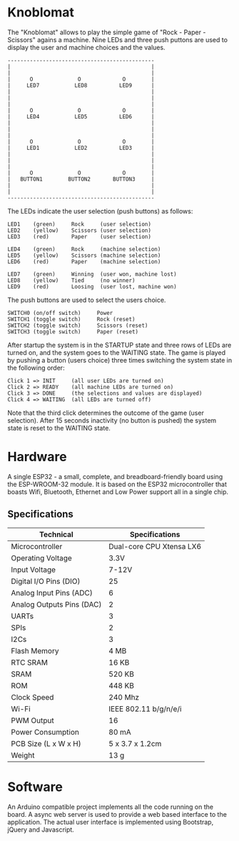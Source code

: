 # Knoblomat

The "Knoblomat" allows to play the simple game of "Rock - Paper - Scissors" agains a machine.
Nine LEDs and three push puttons are used to display the user and machine choices and the values.

~~~TEXT
----------------------------------------------
|                                            |
|                                            |
|      O              O             O        |
|     LED7           LED8          LED9      |
|                                            |
|                                            |
|                                            |
|      O              O             O        |
|     LED4           LED5          LED6      |
|                                            |
|                                            |
|                                            |
|      O              O             O        |
|     LED1           LED2          LED3      |
|                                            |
|                                            |
|                                            |
|      O              O             O        |
|   BUTTON1        BUTTON2       BUTTON3     |
|                                            |
|                                            |
----------------------------------------------
~~~

The LEDs indicate the user selection (push buttons) as follows:

~~~TEXT
LED1    (green)     Rock     (user selection)
LED2    (yellow)    Scissors (user selection)
LED3    (red)       Paper    (user selection)

LED4    (green)     Rock     (machine selection)
LED5    (yellow)    Scissors (machine selection)
LED6    (red)       Paper    (machine selection)

LED7    (green)     Winning  (user won, machine lost)
LED8    (yellow)    Tied     (no winner)
LED9    (red)       Loosing  (user lost, machine won)
~~~

The push buttons are used to select the users choice.

~~~TEXT
SWITCH0 (on/off switch)     Power
SWITCH1 (toggle switch)     Rock (reset)
SWITCH2 (toggle switch)     Scissors (reset)
SWITCH3 (toggle switch)     Paper (reset)
~~~

After startup the system is in the STARTUP state and three rows of
LEDs are turned on, and the system goes to the WAITING state.
The game is played by pushing a button (users choice) three times
switching the system state in the following order:

~~~TEXT
Click 1 => INIT     (all user LEDs are turned on)
Click 2 => READY    (all machine LEDs are turned on)
Click 3 => DONE     (the selections and values are displayed)
Click 4 => WAITING  (all LEDs are turned off)
~~~

Note that the third click determines the outcome of the game (user selection).
After 15 seconds inactivity (no button is pushed) the system state is reset to the WAITING state.

# Hardware

A single ESP32 - a small, complete, and breadboard-friendly board using the ESP-WROOM-32 module.
It is based on the ESP32 microcontroller that boasts Wifi, Bluetooth, Ethernet and Low Power support all in a single chip.

## Specifications

| Technical                  | Specifications           |
|----------------------------|--------------------------|
| Microcontroller            | Dual-core CPU Xtensa LX6 |
| Operating Voltage          | 3.3V                     |
| Input Voltage              | 7-12V                    |
| Digital I/O Pins (DIO)     | 25                       |
| Analog Input Pins (ADC)    | 6                        |
| Analog Outputs Pins (DAC)  | 2                        |
| UARTs                      | 3                        |
| SPIs                       | 2                        |
| I2Cs                       | 3                        |
| Flash Memory               | 4 MB                     |
| RTC SRAM                   | 16 KB                    |
| SRAM                       | 520 KB                   |
| ROM                        | 448 KB                   |
| Clock Speed                | 240 Mhz                  |
| Wi-Fi                      | IEEE 802.11 b/g/n/e/i    |
| PWM Output                 | 16                       |
| Power Consumption          | 80 mA                    |
| PCB Size (L x W x H)       | 5 x 3.7 x 1.2cm          |
| Weight                     | 13 g                     |

# Software
An Arduino compatible project implements all the code running on the board.
A async web server is used to provide a web based interface to the application.
The actual user interface is implemented using Bootstrap, jQuery and Javascript.
               